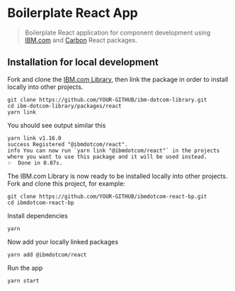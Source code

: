 # Boilerplate React App
> Boilerplate React application for component development using [IBM.com](https://github.com/carbon-design-system/ibm-dotcom-library/tree/master/packages/react) and [Carbon](https://github.com/carbon-design-system/carbon/tree/master/packages/react) React packages.

## Installation for local development

Fork and clone the [IBM.com Library](https://github.com/carbon-design-system/ibm-dotcom-library), then link the package in order to install locally into other projects.
```
git clone https://github.com/YOUR-GITHUB/ibm-dotcom-library.git
cd ibm-dotcom-library/packages/react
yarn link
```

You should see output similar this
```
yarn link v1.16.0
success Registered "@ibmdotcom/react".
info You can now run `yarn link "@ibmdotcom/react"` in the projects where you want to use this package and it will be used instead.
✨  Done in 0.07s.
```

The IBM.com Library is now ready to be installed locally into other projects. Fork and clone this project, for example:
```
git clone https://github.com/YOUR-GITHUB/ibmdotcom-react-bp.git
cd ibmdotcom-react-bp
```

Install dependencies
```
yarn
```

Now add your locally linked packages
```
yarn add @ibmdotcom/react
```

Run the app
```
yarn start
```
